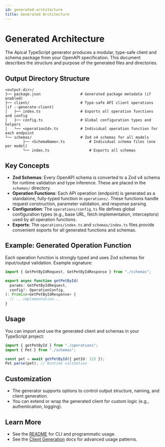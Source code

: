 ```yaml
---
id: generated-architecture
title: Generated Architecture
---
```


# Generated Architecture

The Apical TypeScript generator produces a modular, type-safe client and schema
package from your OpenAPI specification. This document describes the structure
and purpose of the generated files and directories.

## Output Directory Structure

```
<output-dir>/
├── package.json                  # Generated package metadata (if enabled)
├── client/                       # Type-safe API client operations (if --generate-client)
│   ├── index.ts                  # Exports all operation functions and config
│   ├── config.ts                 # Global configuration types and helpers
│   └── <operationId>.ts          # Individual operation function for each endpoint
└── schemas/                      # Zod v4 schemas for all models
		├── <SchemaName>.ts           # Individual schema files (one per model)
		└── index.ts                  # Exports all schemas
```

## Key Concepts

- **Zod Schemas**: Every OpenAPI schema is converted to a Zod v4 schema for
  runtime validation and type inference. These are placed in the `schemas/`
  directory.
- **Operation Functions**: Each API operation (endpoint) is generated as a
  standalone, fully-typed function in `operations/`. These functions handle
  request construction, parameter validation, and response parsing.
- **Configuration**: The `operations/config.ts` file defines global
  configuration types (e.g., base URL, fetch implementation, interceptors) used
  by all operation functions.
- **Exports**: The `operations/index.ts` and `schemas/index.ts` files provide
  convenient exports for all generated functions and schemas.

## Example: Generated Operation Function

Each operation function is strongly typed and uses Zod schemas for input/output
validation. Example signature:

```ts
import { GetPetByIdRequest, GetPetByIdResponse } from "./schemas";

export async function getPetById(
  params: GetPetByIdRequest,
  config?: OperationConfig,
): Promise<GetPetByIdResponse> {
  // ...implementation...
}
```

## Usage

You can import and use the generated client and schemas in your TypeScript
project:

```ts
import { getPetById } from "./operations";
import { Pet } from "./schemas";

const pet = await getPetById({ petId: 123 });
Pet.parse(pet); // Runtime validation
```

## Customization

- The generator supports options to control output structure, naming, and client
  generation.
- You can extend or wrap the generated client for custom logic (e.g.,
  authentication, logging).

## Learn More

- See the [README](../../craft/README.md) for CLI and programmatic usage.
- See the [Client Generation](./client-generation/call-operations.md) docs for
  advanced usage patterns.
